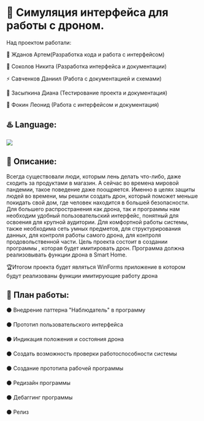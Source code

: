 # :space_invader: Cимуляция интерфейса для работы с дроном.

Над проектом работали:

:ocean: Жданов Артем(Разработка кода и работа с интерфейсом)

:smoking: Соколов Никита (Разработка интерфейса и документации)

:zap: Савченков Даниил (Работа с документацией и схемами)

:sparkling_heart: Засыпкина Диана (Тестирование проекта и документация)

:milky_way: Фокин Леонид (Работа с интерфейсом и документация)


## :hotsprings: Language:
<img src="https://img.shields.io/badge/c%23%20-%23239120.svg?&style=for-the-badge&logo=c-sharp&logoColor=white"/>

 ## :book: Описание:

Всегда существовали люди, которым лень делать что-либо, даже сходить за продуктами в магазин. А сейчас во времена мировой пандемии, такое поведение даже поощряется. Именно в целях защиты людей во времени, мы решили создать дрон, который поможет меньше покидать свой дом, где человек находится в большей безопасности.
Для большего распространения как дрона, так и программы нам необходим удобный пользовательский интерфейс, понятный для освоения для крупной аудитории.
Для комфортной работы системы, также необходима сеть умных предметов, для структурирования данных, для контроля работы самого дрона, для контроля продовольственной части.
Цель проекта состоит в создании программы , которая будет имитировать дрон.
Программа должна реализовывать функции дрона в Smart Home. 


:trophy:Итогом проекта будет являться WinForms приложение в котором будут реализованы функции имитирующие работу дрона

## :triangular_flag_on_post: План работы:

 :black_circle: Внедрение паттерна "Наблюдатель" в программу

 :black_circle: Прототип пользовательского интерфейса

 :black_circle: Индикация положения и состояния дрона

 :black_circle:  Создать возможность проверки работоспособности системы

 :black_circle:  Создание прототипа рабочей программы

 :black_circle: Редизайн программы

 :black_circle: Дебаггинг программы

 :black_circle: Релиз


